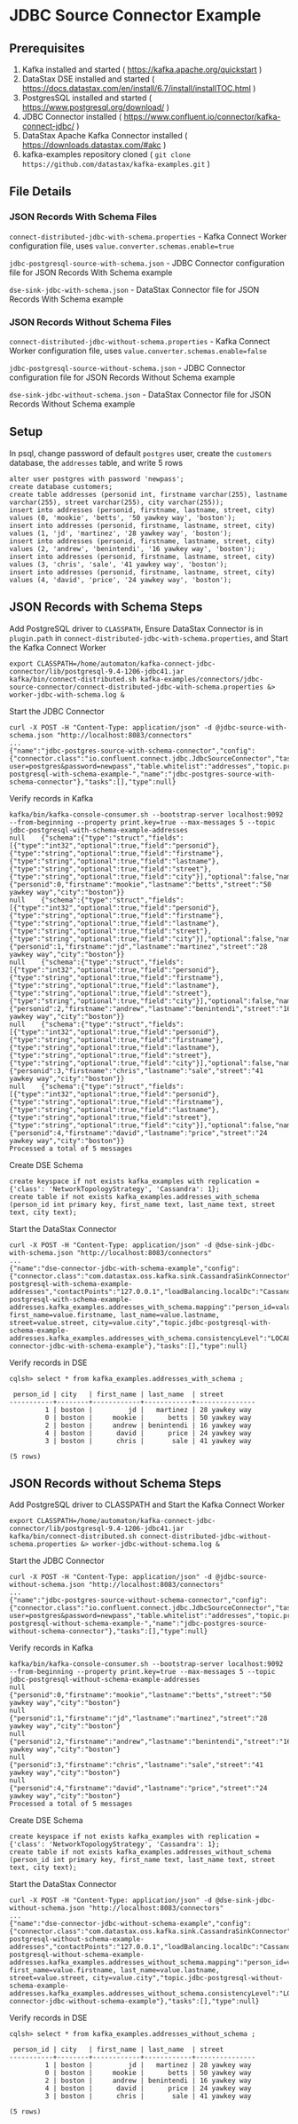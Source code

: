 # JDBC Source Connector Example 

## Prerequisites
1. Kafka installed and started ( https://kafka.apache.org/quickstart )
2. DataStax DSE installed and started ( https://docs.datastax.com/en/install/6.7/install/installTOC.html )
3. PostgresSQL installed and started ( https://www.postgresql.org/download/ )
4. JDBC Connector installed ( https://www.confluent.io/connector/kafka-connect-jdbc/ )
5. DataStax Apache Kafka Connector installed ( https://downloads.datastax.com/#akc )
6. kafka-examples repository cloned ( `git clone https://github.com/datastax/kafka-examples.git` )

## File Details

### JSON Records With Schema Files
`connect-distributed-jdbc-with-schema.properties` - Kafka Connect Worker configuration file, uses `value.converter.schemas.enable=true`

`jdbc-postgresql-source-with-schema.json` - JDBC Connector configuration file for JSON Records With Schema example

`dse-sink-jdbc-with-schema.json` - DataStax Connector file for JSON Records With Schema example

### JSON Records Without Schema Files
`connect-distributed-jdbc-without-schema.properties` - Kafka Connect Worker configuration file, uses `value.converter.schemas.enable=false`

`jdbc-postgresql-source-without-schema.json` - JDBC Connector configuration file for JSON Records Without Schema example

`dse-sink-jdbc-without-schema.json` - DataStax Connector file for JSON Records Without Schema example

## Setup

In psql, change password of default `postgres` user, create the `customers` database, the `addresses` table, and write 5 rows

```
alter user postgres with password 'newpass';
create database customers;
create table addresses (personid int, firstname varchar(255), lastname varchar(255), street varchar(255), city varchar(255));
insert into addresses (personid, firstname, lastname, street, city) values (0, 'mookie', 'betts', '50 yawkey way', 'boston');
insert into addresses (personid, firstname, lastname, street, city) values (1, 'jd', 'martinez', '28 yawkey way', 'boston');
insert into addresses (personid, firstname, lastname, street, city) values (2, 'andrew', 'benintendi', '16 yawkey way', 'boston');
insert into addresses (personid, firstname, lastname, street, city) values (3, 'chris', 'sale', '41 yawkey way', 'boston');
insert into addresses (personid, firstname, lastname, street, city) values (4, 'david', 'price', '24 yawkey way', 'boston');
```

## JSON Records with Schema Steps

Add PostgreSQL driver to `CLASSPATH`, Ensure DataStax Connector is in `plugin.path` in `connect-distributed-jdbc-with-schema.properties`, and Start the Kafka Connect Worker
```
export CLASSPATH=/home/automaton/kafka-connect-jdbc-connector/lib/postgresql-9.4-1206-jdbc41.jar
kafka/bin/connect-distributed.sh kafka-examples/connectors/jdbc-source-connector/connect-distributed-jdbc-with-schema.properties &> worker-jdbc-with-schema.log &
```

Start the JDBC Connector
```
curl -X POST -H "Content-Type: application/json" -d @jdbc-source-with-schema.json "http://localhost:8083/connectors"
...
{"name":"jdbc-postgres-source-with-schema-connector","config":{"connector.class":"io.confluent.connect.jdbc.JdbcSourceConnector","tasks.max":"1","mode":"bulk","connection.url":"jdbc:postgresql://localhost:5432/customers?user=postgres&password=newpass","table.whitelist":"addresses","topic.prefix":"jdbc-postgresql-with-schema-example-","name":"jdbc-postgres-source-with-schema-connector"},"tasks":[],"type":null}
```

Verify records in Kafka
```
kafka/bin/kafka-console-consumer.sh --bootstrap-server localhost:9092 --from-beginning --property print.key=true --max-messages 5 --topic jdbc-postgresql-with-schema-example-addresses
null	{"schema":{"type":"struct","fields":[{"type":"int32","optional":true,"field":"personid"},{"type":"string","optional":true,"field":"firstname"},{"type":"string","optional":true,"field":"lastname"},{"type":"string","optional":true,"field":"street"},{"type":"string","optional":true,"field":"city"}],"optional":false,"name":"addresses"},"payload":{"personid":0,"firstname":"mookie","lastname":"betts","street":"50 yawkey way","city":"boston"}}
null	{"schema":{"type":"struct","fields":[{"type":"int32","optional":true,"field":"personid"},{"type":"string","optional":true,"field":"firstname"},{"type":"string","optional":true,"field":"lastname"},{"type":"string","optional":true,"field":"street"},{"type":"string","optional":true,"field":"city"}],"optional":false,"name":"addresses"},"payload":{"personid":1,"firstname":"jd","lastname":"martinez","street":"28 yawkey way","city":"boston"}}
null	{"schema":{"type":"struct","fields":[{"type":"int32","optional":true,"field":"personid"},{"type":"string","optional":true,"field":"firstname"},{"type":"string","optional":true,"field":"lastname"},{"type":"string","optional":true,"field":"street"},{"type":"string","optional":true,"field":"city"}],"optional":false,"name":"addresses"},"payload":{"personid":2,"firstname":"andrew","lastname":"benintendi","street":"16 yawkey way","city":"boston"}}
null	{"schema":{"type":"struct","fields":[{"type":"int32","optional":true,"field":"personid"},{"type":"string","optional":true,"field":"firstname"},{"type":"string","optional":true,"field":"lastname"},{"type":"string","optional":true,"field":"street"},{"type":"string","optional":true,"field":"city"}],"optional":false,"name":"addresses"},"payload":{"personid":3,"firstname":"chris","lastname":"sale","street":"41 yawkey way","city":"boston"}}
null	{"schema":{"type":"struct","fields":[{"type":"int32","optional":true,"field":"personid"},{"type":"string","optional":true,"field":"firstname"},{"type":"string","optional":true,"field":"lastname"},{"type":"string","optional":true,"field":"street"},{"type":"string","optional":true,"field":"city"}],"optional":false,"name":"addresses"},"payload":{"personid":4,"firstname":"david","lastname":"price","street":"24 yawkey way","city":"boston"}}
Processed a total of 5 messages
```

Create DSE Schema
```
create keyspace if not exists kafka_examples with replication = {'class': 'NetworkTopologyStrategy', 'Cassandra': 1};
create table if not exists kafka_examples.addresses_with_schema (person_id int primary key, first_name text, last_name text, street text, city text);
```

Start the DataStax Connector
```
curl -X POST -H "Content-Type: application/json" -d @dse-sink-jdbc-with-schema.json "http://localhost:8083/connectors"
...
{"name":"dse-connector-jdbc-with-schema-example","config":{"connector.class":"com.datastax.oss.kafka.sink.CassandraSinkConnector","tasks.max":"1","topics":"jdbc-postgresql-with-schema-example-addresses","contactPoints":"127.0.0.1","loadBalancing.localDc":"Cassandra","topic.jdbc-postgresql-with-schema-example-addresses.kafka_examples.addresses_with_schema.mapping":"person_id=value.personid, first_name=value.firstname, last_name=value.lastname, street=value.street, city=value.city","topic.jdbc-postgresql-with-schema-example-addresses.kafka_examples.addresses_with_schema.consistencyLevel":"LOCAL_QUORUM","name":"dse-connector-jdbc-with-schema-example"},"tasks":[],"type":null}
```

Verify records in DSE
```
cqlsh> select * from kafka_examples.addresses_with_schema ;

 person_id | city   | first_name | last_name  | street
-----------+--------+------------+------------+---------------
         1 | boston |         jd |   martinez | 28 yawkey way
         0 | boston |     mookie |      betts | 50 yawkey way
         2 | boston |     andrew | benintendi | 16 yawkey way
         4 | boston |      david |      price | 24 yawkey way
         3 | boston |      chris |       sale | 41 yawkey way

(5 rows)
```

## JSON Records without Schema Steps

Add PostgreSQL driver to CLASSPATH and Start the Kafka Connect Worker
```
export CLASSPATH=/home/automaton/kafka-connect-jdbc-connector/lib/postgresql-9.4-1206-jdbc41.jar
kafka/bin/connect-distributed.sh connect-distributed-jdbc-without-schema.properties &> worker-jdbc-without-schema.log &
```

Start the JDBC Connector
```
curl -X POST -H "Content-Type: application/json" -d @jdbc-source-without-schema.json "http://localhost:8083/connectors"
...
{"name":"jdbc-postgres-source-without-schema-connector","config":{"connector.class":"io.confluent.connect.jdbc.JdbcSourceConnector","tasks.max":"1","mode":"bulk","connection.url":"jdbc:postgresql://localhost:5432/customers?user=postgres&password=newpass","table.whitelist":"addresses","topic.prefix":"jdbc-postgresql-without-schema-example-","name":"jdbc-postgres-source-without-schema-connector"},"tasks":[],"type":null}
```

Verify records in Kafka
```
kafka/bin/kafka-console-consumer.sh --bootstrap-server localhost:9092 --from-beginning --property print.key=true --max-messages 5 --topic jdbc-postgresql-without-schema-example-addresses
null	{"personid":0,"firstname":"mookie","lastname":"betts","street":"50 yawkey way","city":"boston"}
null	{"personid":1,"firstname":"jd","lastname":"martinez","street":"28 yawkey way","city":"boston"}
null	{"personid":2,"firstname":"andrew","lastname":"benintendi","street":"16 yawkey way","city":"boston"}
null	{"personid":3,"firstname":"chris","lastname":"sale","street":"41 yawkey way","city":"boston"}
null	{"personid":4,"firstname":"david","lastname":"price","street":"24 yawkey way","city":"boston"}
Processed a total of 5 messages
```

Create DSE Schema
```
create keyspace if not exists kafka_examples with replication = {'class': 'NetworkTopologyStrategy', 'Cassandra': 1};
create table if not exists kafka_examples.addresses_without_schema (person_id int primary key, first_name text, last_name text, street text, city text);
```

Start the DataStax Connector
```
curl -X POST -H "Content-Type: application/json" -d @dse-sink-jdbc-without-schema.json "http://localhost:8083/connectors"
...
{"name":"dse-connector-jdbc-without-schema-example","config":{"connector.class":"com.datastax.oss.kafka.sink.CassandraSinkConnector","tasks.max":"1","topics":"jdbc-postgresql-without-schema-example-addresses","contactPoints":"127.0.0.1","loadBalancing.localDc":"Cassandra","topic.jdbc-postgresql-without-schema-example-addresses.kafka_examples.addresses_without_schema.mapping":"person_id=value.personid, first_name=value.firstname, last_name=value.lastname, street=value.street, city=value.city","topic.jdbc-postgresql-without-schema-example-addresses.kafka_examples.addresses_without_schema.consistencyLevel":"LOCAL_QUORUM","name":"dse-connector-jdbc-without-schema-example"},"tasks":[],"type":null}
```

Verify records in DSE
```
cqlsh> select * from kafka_examples.addresses_without_schema ;

 person_id | city   | first_name | last_name  | street
-----------+--------+------------+------------+---------------
         1 | boston |         jd |   martinez | 28 yawkey way
         0 | boston |     mookie |      betts | 50 yawkey way
         2 | boston |     andrew | benintendi | 16 yawkey way
         4 | boston |      david |      price | 24 yawkey way
         3 | boston |      chris |       sale | 41 yawkey way

(5 rows)
```

